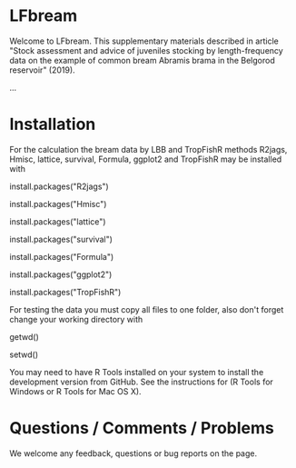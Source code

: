 # LFbream
Welcome to LFbream. This supplementary materials described in article "Stock assessment and advice of juveniles stocking by length-frequency data on the example of common bream Abramis brama in the Belgorod reservoir" (2019).

...

# Installation
For the calculation the bream data by LBB and TropFishR methods R2jags, Hmisc, lattice, survival, Formula, ggplot2  and TropFishR may be installed with

install.packages("R2jags")

install.packages("Hmisc")

install.packages("lattice")

install.packages("survival")

install.packages("Formula")

install.packages("ggplot2")

install.packages("TropFishR")

For testing the data you must copy all files to one folder, also don't forget change your working directory with 

getwd()

setwd()

You may need to have R Tools installed on your system to install the development version from GitHub. See the instructions for (R Tools for Windows or R Tools for Mac OS X).

# Questions / Comments / Problems
We welcome any feedback, questions or bug reports on the page. 
